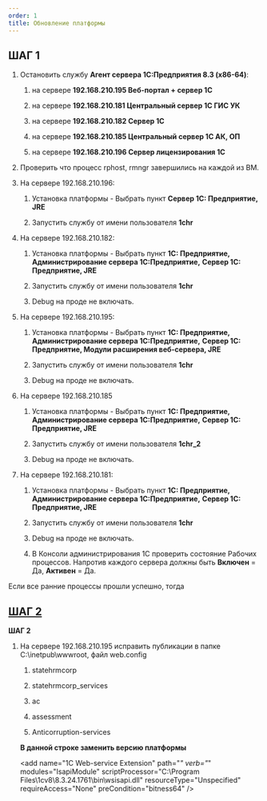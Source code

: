 ```yaml
---
order: 1
title: Обновление платформы
---
```


## **ШАГ 1**

1. Остановить службу **Агент сервера 1С:Предприятия 8.3 (x86-64)**:

   1. на сервере **192\.168.210.195 Веб-портал + сервер 1С**

   2. на сервере **192\.168.210.181 Центральный сервер 1С ГИС УК**

   3. на сервере **192\.168.210.182 Сервер 1С**

   4. на сервере **192\.168.210.185 Центральный сервер 1С АК, ОП**

   5. на сервере **192\.168.210.196 Сервер лицензирования 1С**

2. Проверить что процесс rphost, rmngr завершились на каждой из ВМ.

3. На сервере 192.168.210.196:

   1. Установка платформы - Выбрать пункт **Сервер 1С: Предприятие, JRE**

   2. Запустить службу от имени пользователя **1chr**

4. На сервере 192.168.210.182:

   1. Установка платформы - Выбрать пункт **1С: Предприятие, Администрирование сервера 1С:Предприятие,** **Сервер 1С: Предприятие, JRE**

   2. Запустить службу от имени пользователя **1chr**

   3. Debug на проде не включать.

5. На сервере 192.168.210.195:

   1. Установка платформы - Выбрать пункт **1С: Предприятие, Администрирование сервера 1С:Предприятие,** **Сервер 1С: Предприятие, Модули расширения веб-сервера, JRE**

   2. Запустить службу от имени пользователя **1chr**

   3. Debug на проде не включать.

6. На сервере 192.168.210.185

   1. Установка платформы - Выбрать пункт **1С: Предприятие, Администрирование сервера 1С:Предприятие,** **Сервер 1С: Предприятие, JRE**

   2. Запустить службу от имени пользователя **1chr_2**

   3. Debug на проде не включать.

7. На сервере 192.168.210.181:

   1. Установка платформы - Выбрать пункт **1С: Предприятие, Администрирование сервера 1С:Предприятие,** **Сервер 1С: Предприятие, JRE**

   2. Запустить службу от имени пользователя **1chr**

   3. Debug на проде не включать.

   4. В Консоли администрирования 1С проверить состояние Рабочих процессов. Напротив каждого сервера должны быть **Включен** = Да, **Активен** = Да.

Если все ранние процессы прошли успешно, тогда

## [**ШАГ 2**](https://wiki.yandex.ru/homepage/texnicheskie-voprosy/gis-uk/reglament-obnovlenija-platformy-gis-uk/#shag-2)

**ШАГ 2**

1. На сервере 192.168.210.195 исправить публикации в папке C:\\inetpub\\wwwroot, файл web.config

   1. statehrmcorp

   2. statehrmcorp_services

   3. ac

   4. assessment

   5. Anticorruption-services

   **В данной строке заменить версию платформы**

   \<add name="1C Web-service Extension" path="*" verb="*" modules="IsapiModule" scriptProcessor="C:\\Program Files\\1cv8\\8.3.24.1761\\bin\\wsisapi.dll" resourceType="Unspecified" requireAccess="None" preCondition="bitness64" />
